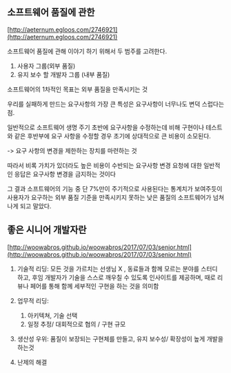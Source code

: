 ## 소프트웨어 품질에 관한

[http://aeternum.egloos.com/2746921](http://aeternum.egloos.com/2746921)

소프트웨어 품질에 관해 이야기 하기 위해서 두 범주를 고려한다.

1. 사용자 그룹(외부 품질)
2. 유지 보수 할 개발자 그룹 (내부 품질)



소프트웨어의 1차적인 목표는 외부 품질을 만족시키는 것

우리를 실패하게 만드는 요구사항의 가장 큰 특성은 요구사항이 너무나도 변덕 스럽다는 점.

일반적으로 소프트웨어 생명 주기 초반에 요구사항을 수정하는데 비해 구현이나 테스트와 같은 후반부에 요구 사항을 수정할 경우 초기에 상대적으로 큰 비용이 소모된다. 

-> 요구 사항의 변경을 제한하는 장치를 마련하는 것

 따라서 비록 가치가 있더라도 높은 비용이 수반되는 요구사항 변경 요청에 대한 일반적인 응답은 요구사항 변경을 금지하는 것이다

그 결과 소프트웨어의 기능 중 단 7%만이 주기적으로 사용된다는 통계치가 보여주듯이 사용자가 요구하는 외부 품질 기준을 만족시키지 못하는 낮은 품질의 소프트웨어가 넘쳐나게 되고 말았다.



## 좋은 시니어 개발자란

[http://woowabros.github.io/woowabros/2017/07/03/senior.html](http://woowabros.github.io/woowabros/2017/07/03/senior.html)

1. 기술적 리딩: 모든 것을 가르치는 선생님 X , 동료들과 함께 모르는 분야를 스터디 하고, 후임 개발자가 기술을 스스로 깨우칠 수 있도록 인사이트를 제공하며, 때로 리뷰나 페어를 통해 함께 세부적인 구현을 하는 것을 의미함

2. 업무적 리딩: 

   1. 아키텍쳐, 기술 선택
   2. 일정 추정/ 대회적으로 협의 / 구현 규모

3. 생산성 우위: 품질이 보장되는 구현체를 만들고, 유지 보수성/ 확장성이 높게 개발을 하는것

4. 난제의 해결

   

